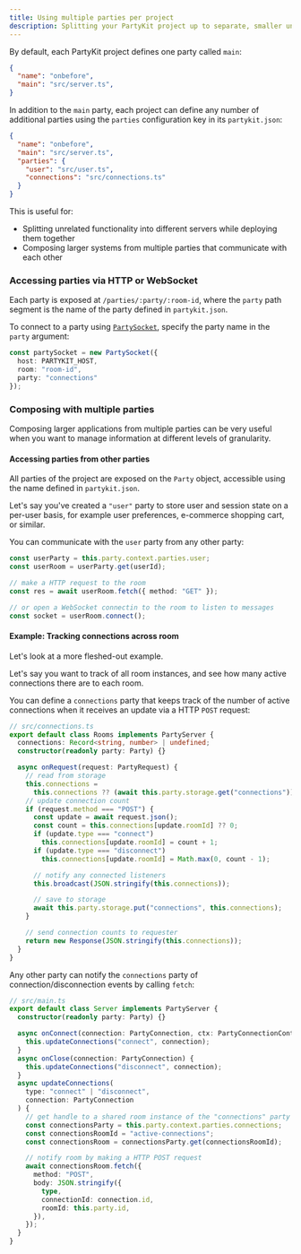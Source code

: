 ```yaml
---
title: Using multiple parties per project
description: Splitting your PartyKit project up to separate, smaller units that can communicate with each other
---
```


By default, each PartyKit project defines one party called `main`:
```json
{
  "name": "onbefore",
  "main": "src/server.ts",
}
```

<!-- TODO: Link to reference -->
In addition to the `main` party, each project can define any number of additional parties using the `parties` configuration key in its `partykit.json`:

```json
{
  "name": "onbefore",
  "main": "src/server.ts",
  "parties": {
    "user": "src/user.ts",
    "connections": "src/connections.ts"
  }
}
```

This is useful for:

- Splitting unrelated functionality into different servers while deploying them together
- Composing larger systems from multiple parties that communicate with each other
### Accessing parties via HTTP or WebSocket

Each party is exposed at `/parties/:party/:room-id`, where the `party` path segment is the name of the party defined in `partykit.json`.

To connect to a party using [`PartySocket`](../../reference/partysocket-api/), specify the party name in the `party` argument:

```ts
const partySocket = new PartySocket({
  host: PARTYKIT_HOST,
  room: "room-id",
  party: "connections"
});
```

### Composing with multiple parties

Composing larger applications from multiple parties can be very useful when you want to manage information at different levels of granularity.

#### Accessing parties from other parties

All parties of the project are exposed on the `Party` object, accessible using the name defined in `partykit.json`. 

Let's say you've created a `"user"` party to store user and session state on a per-user basis, for example user preferences, e-commerce shopping cart, or similar.

You can communicate with the `user` party from any other party:

```ts
const userParty = this.party.context.parties.user;
const userRoom = userParty.get(userId);

// make a HTTP request to the room
const res = await userRoom.fetch({ method: "GET" });

// or open a WebSocket connectin to the room to listen to messages
const socket = userRoom.connect();
```

#### Example: Tracking connections across room

Let's look at a more fleshed-out example.

Let's say you want to track of all room instances, and see how many active connections there are to each room.

You can define a `connections` party that keeps track of the number of active connections when it receives an update via a HTTP `POST` request:

```ts
// src/connections.ts
export default class Rooms implements PartyServer {
  connections: Record<string, number> | undefined;
  constructor(readonly party: Party) {}

  async onRequest(request: PartyRequest) {
    // read from storage
    this.connections =
      this.connections ?? (await this.party.storage.get("connections")) ?? {};
    // update connection count
    if (request.method === "POST") {
      const update = await request.json();
      const count = this.connections[update.roomId] ?? 0;
      if (update.type === "connect") 
        this.connections[update.roomId] = count + 1;
      if (update.type === "disconnect") 
        this.connections[update.roomId] = Math.max(0, count - 1);

      // notify any connected listeners
      this.broadcast(JSON.stringify(this.connections));

      // save to storage
      await this.party.storage.put("connections", this.connections);
    }

    // send connection counts to requester
    return new Response(JSON.stringify(this.connections));
  }
}
```

Any other party can notify the `connections` party of connection/disconnection events by calling `fetch`:

```ts
// src/main.ts
export default class Server implements PartyServer {
  constructor(readonly party: Party) {}

  async onConnect(connection: PartyConnection, ctx: PartyConnectionContext) {
    this.updateConnections("connect", connection);
  }
  async onClose(connection: PartyConnection) {
    this.updateConnections("disconnect", connection);
  }
  async updateConnections(
    type: "connect" | "disconnect",
    connection: PartyConnection
  ) {
    // get handle to a shared room instance of the "connections" party
    const connectionsParty = this.party.context.parties.connections;
    const connectionsRoomId = "active-connections";
    const connectionsRoom = connectionsParty.get(connectionsRoomId);

    // notify room by making a HTTP POST request
    await connectionsRoom.fetch({
      method: "POST",
      body: JSON.stringify({
        type,
        connectionId: connection.id,
        roomId: this.party.id,
      }),
    });
  }
}
```



